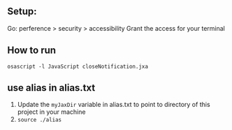 ## Setup:
Go: perference > security > accessibility
Grant the access for your terminal

## How to run
```
osascript -l JavaScript closeNotification.jxa
```


## use alias in alias.txt

1. Update the `myJaxDir` variable in alias.txt to point to directory of this project in your machine
2. `source ./alias`